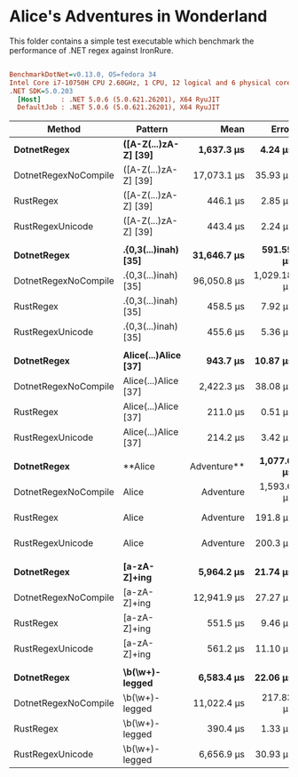 # Alice's Adventures in Wonderland

This folder contains a simple test executable which benchmark the performance of .NET regex against IronRure.
``` ini

BenchmarkDotNet=v0.13.0, OS=fedora 34
Intel Core i7-10750H CPU 2.60GHz, 1 CPU, 12 logical and 6 physical cores
.NET SDK=5.0.203
  [Host]     : .NET 5.0.6 (5.0.621.26201), X64 RyuJIT
  DefaultJob : .NET 5.0.6 (5.0.621.26201), X64 RyuJIT


```
|               Method |              Pattern |        Mean |       Error |    StdDev | Ratio | RatioSD | Rank |   Gen 0 |   Gen 1 |   Gen 2 | Allocated |
|--------------------- |--------------------- |------------:|------------:|----------:|------:|--------:|-----:|--------:|--------:|--------:|----------:|
|          **DotnetRegex** | **([A-Z(...)zA-Z] [39]** |  **1,637.3 μs** |     **4.24 μs** |   **3.76 μs** |  **1.00** |    **0.00** |    **2** | **17.5781** |  **3.9063** |       **-** | **111,889 B** |
| DotnetRegexNoCompile | ([A-Z(...)zA-Z] [39] | 17,073.1 μs |    35.93 μs |  31.85 μs | 10.43 |    0.04 |    3 |       - |       - |       - | 111,897 B |
|            RustRegex | ([A-Z(...)zA-Z] [39] |    446.1 μs |     2.85 μs |   2.53 μs |  0.27 |    0.00 |    1 | 52.2461 | 52.2461 | 52.2461 | 190,263 B |
|     RustRegexUnicode | ([A-Z(...)zA-Z] [39] |    443.4 μs |     2.24 μs |   1.87 μs |  0.27 |    0.00 |    1 | 52.2461 | 52.2461 | 52.2461 | 190,263 B |
|                      |                      |             |             |           |       |         |      |         |         |         |           |
|          **DotnetRegex** | **.{0,3(...)inah) [35]** | **31,646.7 μs** |   **591.55 μs** | **553.33 μs** |  **1.00** |    **0.00** |    **2** |       **-** |       **-** |       **-** | **129,762 B** |
| DotnetRegexNoCompile | .{0,3(...)inah) [35] | 96,050.8 μs | 1,029.18 μs | 962.69 μs |  3.04 |    0.06 |    3 |       - |       - |       - | 131,311 B |
|            RustRegex | .{0,3(...)inah) [35] |    458.5 μs |     7.92 μs |   7.40 μs |  0.01 |    0.00 |    1 | 52.2461 | 52.2461 | 52.2461 | 193,143 B |
|     RustRegexUnicode | .{0,3(...)inah) [35] |    455.6 μs |     5.36 μs |   4.18 μs |  0.01 |    0.00 |    1 | 52.2461 | 52.2461 | 52.2461 | 193,144 B |
|                      |                      |             |             |           |       |         |      |         |         |         |           |
|          **DotnetRegex** | **Alice(...)Alice [37]** |    **943.7 μs** |    **10.87 μs** |  **10.17 μs** |  **1.00** |    **0.00** |    **2** |       **-** |       **-** |       **-** |     **592 B** |
| DotnetRegexNoCompile | Alice(...)Alice [37] |  2,422.3 μs |    38.08 μs |  40.75 μs |  2.57 |    0.06 |    3 |       - |       - |       - |     593 B |
|            RustRegex | Alice(...)Alice [37] |    211.0 μs |     0.51 μs |   0.48 μs |  0.22 |    0.00 |    1 | 52.4902 | 52.4902 | 52.4902 | 173,663 B |
|     RustRegexUnicode | Alice(...)Alice [37] |    214.2 μs |     3.42 μs |   3.20 μs |  0.23 |    0.00 |    1 | 52.4902 | 52.4902 | 52.4902 | 173,663 B |
|                      |                      |             |             |           |       |         |      |         |         |         |           |
|          **DotnetRegex** |      **Alice|Adventure** |  **1,077.6 μs** |     **5.97 μs** |   **5.29 μs** |  **1.00** |    **0.00** |    **3** | **13.6719** |  **1.9531** |       **-** |  **96,457 B** |
| DotnetRegexNoCompile |      Alice|Adventure |  1,593.6 μs |     1.31 μs |   1.23 μs |  1.48 |    0.01 |    4 | 13.6719 |  1.9531 |       - |  96,457 B |
|            RustRegex |      Alice|Adventure |    191.8 μs |     2.99 μs |   2.50 μs |  0.18 |    0.00 |    1 | 52.4902 | 52.4902 | 52.4902 | 190,503 B |
|     RustRegexUnicode |      Alice|Adventure |    200.3 μs |     3.98 μs |   6.07 μs |  0.19 |    0.01 |    2 | 52.4902 | 52.4902 | 52.4902 | 190,503 B |
|                      |                      |             |             |           |       |         |      |         |         |         |           |
|          **DotnetRegex** |         **[a-zA-Z]+ing** |  **5,964.2 μs** |    **21.74 μs** |  **19.27 μs** |  **1.00** |    **0.00** |    **2** | **39.0625** |  **7.8125** |       **-** | **257,946 B** |
| DotnetRegexNoCompile |         [a-zA-Z]+ing | 12,941.9 μs |    27.27 μs |  21.29 μs |  2.17 |    0.01 |    3 | 31.2500 |       - |       - | 257,948 B |
|            RustRegex |         [a-zA-Z]+ing |    551.5 μs |     9.46 μs |   8.39 μs |  0.09 |    0.00 |    1 | 51.7578 | 51.7578 | 51.7578 | 216,823 B |
|     RustRegexUnicode |         [a-zA-Z]+ing |    561.2 μs |    11.10 μs |  27.23 μs |  0.10 |    0.00 |    1 | 51.7578 | 51.7578 | 51.7578 | 216,823 B |
|                      |                      |             |             |           |       |         |      |         |         |         |           |
|          **DotnetRegex** |       **\b(\w+)-legged** |  **6,583.4 μs** |    **22.06 μs** |  **18.42 μs** |  **1.00** |    **0.00** |    **2** |       **-** |       **-** |       **-** |     **674 B** |
| DotnetRegexNoCompile |       \b(\w+)-legged | 11,022.4 μs |   217.83 μs | 435.04 μs |  1.63 |    0.12 |    3 |       - |       - |       - |     676 B |
|            RustRegex |       \b(\w+)-legged |    390.4 μs |     1.33 μs |   1.24 μs |  0.06 |    0.00 |    1 | 52.2461 | 52.2461 | 52.2461 | 173,663 B |
|     RustRegexUnicode |       \b(\w+)-legged |  6,656.9 μs |    30.93 μs |  27.42 μs |  1.01 |    0.00 |    2 | 46.8750 | 46.8750 | 46.8750 | 173,664 B |
